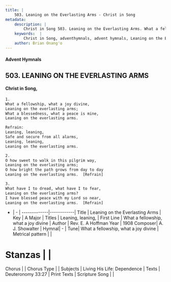 ```yaml
---
title: |
    503. Leaning on the Everlasting Arms - Christ in Song
metadata:
    description: |
        Christ in Song 503. Leaning on the Everlasting Arms. What a fellowship, what a joy divine, Leaning on the everlasting arms; What a blessedness, what a peace is mine, Leaning on the everlasting arms. 
    keywords:  |
        Christ in Song, adventhymnals, advent hymnals, Leaning on the Everlasting Arms, What a fellowship, what a joy divine. Leaning, leaning,
    author: Brian Onang'o
---
```


#### Advent Hymnals
## 503. LEANING ON THE EVERLASTING ARMS
####  Christ in Song,

```txt
1.
What a fellowship, what a joy divine,
Leaning on the everlasting arms;
What a blessedness, what a peace is mine,
Leaning on the everlasting arms.

Refrain:
Leaning, leaning,
Safe and secure from all alarms,
Leaning, leaning,
Leaning on the everlasting arms.

2.
O how sweet to walk in this pilgrim way,
Leaning on the everlasting arms;
O how bright the path grows from day to day
Leaning on the everlasting arms.  [Refrain]

3.
What have I to dread, what have I to fear,
Leaning on the everlasting arms?
I have blessed peace with my Lord so near,
Leaning on the everlasting arms.  [Refrain]

```

- |   -  |
-------------|------------|
Title | Leaning on the Everlasting Arms |
Key | A Major |
Titles | Leaning, leaning, |
First Line | What a fellowship, what a joy divine |
Author | Rev. E. A Hoffman
Year | 1908
Composer| A. J. Showalter |
Hymnal|  - |
Tune| What a fellowship, what a joy divine |
Metrical pattern | |
# Stanzas |  |
Chorus |  |
Chorus Type |  |
Subjects | Living His Life: Dependence |
Texts | Deuteronomy 33:27 |
Print Texts | 
Scripture Song |  |
    
